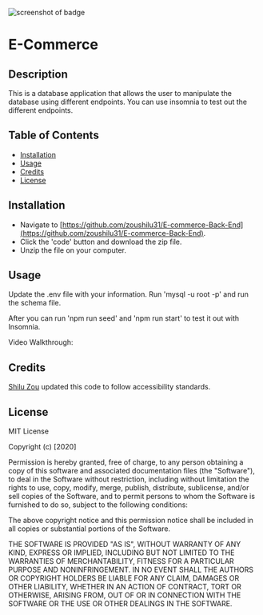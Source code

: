 ![screenshot of badge](https://img.shields.io/badge/license-MIT-blue.svg)

# E-Commerce

## Description
        
This is a database application that allows the user to manipulate the database using different endpoints. You can use insomnia to test out the different endpoints.

## Table of Contents

* [Installation](#installation)
* [Usage](#usage)
* [Credits](#credits)
* [License](#license)

## Installation

* Navigate to [https://github.com/zoushilu31/E-commerce-Back-End](https://github.com/zoushilu31/E-commerce-Back-End). 
* Click the 'code' button and download the zip file.
* Unzip the file on your computer.

## Usage

Update the .env file with your information. Run 'mysql -u root -p' and run the schema file.

After you can run 'npm run seed' and 'npm run start' to test it out with Insomnia.

Video Walkthrough: 


## Credits

[Shilu Zou](https://github.com/zoushilu31) updated this code to follow accessibility standards.

## License

MIT License

Copyright (c) [2020]

Permission is hereby granted, free of charge, to any person obtaining a copy
of this software and associated documentation files (the "Software"), to deal
in the Software without restriction, including without limitation the rights
to use, copy, modify, merge, publish, distribute, sublicense, and/or sell
copies of the Software, and to permit persons to whom the Software is
furnished to do so, subject to the following conditions:

The above copyright notice and this permission notice shall be included in all
copies or substantial portions of the Software.

THE SOFTWARE IS PROVIDED "AS IS", WITHOUT WARRANTY OF ANY KIND, EXPRESS OR
IMPLIED, INCLUDING BUT NOT LIMITED TO THE WARRANTIES OF MERCHANTABILITY,
FITNESS FOR A PARTICULAR PURPOSE AND NONINFRINGEMENT. IN NO EVENT SHALL THE
AUTHORS OR COPYRIGHT HOLDERS BE LIABLE FOR ANY CLAIM, DAMAGES OR OTHER
LIABILITY, WHETHER IN AN ACTION OF CONTRACT, TORT OR OTHERWISE, ARISING FROM,
OUT OF OR IN CONNECTION WITH THE SOFTWARE OR THE USE OR OTHER DEALINGS IN THE
SOFTWARE.
